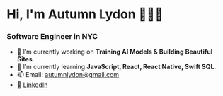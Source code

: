 <h1 align="left">Hi, I'm Autumn Lydon 👩🏻‍💻</h1>
<h3 align="left">Software Engineer in NYC</h3>

- 👀 I’m currently working on **Training AI Models & Building Beautiful Sites**.
- 🌱 I’m currently learning **JavaScript, React, React Native, Swift SQL**.
- 📫 Email: autumnlydon@gmail.com
- 📌 [LinkedIn](https://www.linkedin.com/in/autumnlydon/)

<!---
autumnlydon/autumnlydon is a ✨ special ✨ repository because its `README.md` (this file) appears on your GitHub profile.
You can click the Preview link to take a look at your changes.
--->
